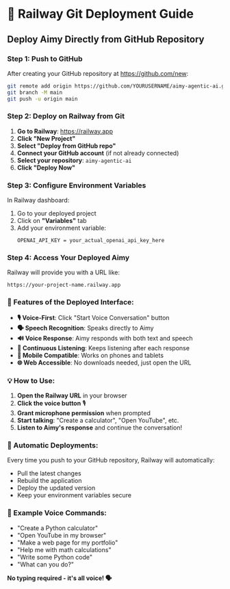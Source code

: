 # 🚀 Railway Git Deployment Guide

## Deploy Aimy Directly from GitHub Repository

### Step 1: Push to GitHub
After creating your GitHub repository at https://github.com/new:

```bash
git remote add origin https://github.com/YOURUSERNAME/aimy-agentic-ai.git
git branch -M main
git push -u origin main
```

### Step 2: Deploy on Railway from Git

1. **Go to Railway**: https://railway.app
2. **Click "New Project"**
3. **Select "Deploy from GitHub repo"**
4. **Connect your GitHub account** (if not already connected)
5. **Select your repository**: `aimy-agentic-ai`
6. **Click "Deploy Now"**

### Step 3: Configure Environment Variables

In Railway dashboard:
1. Go to your deployed project
2. Click on **"Variables"** tab
3. Add your environment variable:
   ```
   OPENAI_API_KEY = your_actual_openai_api_key_here
   ```

### Step 4: Access Your Deployed Aimy

Railway will provide you with a URL like:
```
https://your-project-name.railway.app
```

### 🎉 Features of the Deployed Interface:

- **🎙️ Voice-First**: Click "Start Voice Conversation" button
- **🗣️ Speech Recognition**: Speaks directly to Aimy
- **🔊 Voice Response**: Aimy responds with both text and speech  
- **🔄 Continuous Listening**: Keeps listening after each response
- **📱 Mobile Compatible**: Works on phones and tablets
- **🌐 Web Accessible**: No downloads needed, just open the URL

### 💡 How to Use:

1. **Open the Railway URL** in your browser
2. **Click the voice button** 🎙️
3. **Grant microphone permission** when prompted  
4. **Start talking**: "Create a calculator", "Open YouTube", etc.
5. **Listen to Aimy's response** and continue the conversation!

### 🔧 Automatic Deployments:

Every time you push to your GitHub repository, Railway will automatically:
- Pull the latest changes
- Rebuild the application  
- Deploy the updated version
- Keep your environment variables secure

### 📝 Example Voice Commands:

- "Create a Python calculator"
- "Open YouTube in my browser"
- "Make a web page for my portfolio"  
- "Help me with math calculations"
- "Write some Python code"
- "What can you do?"

**No typing required - it's all voice! 🗣️**